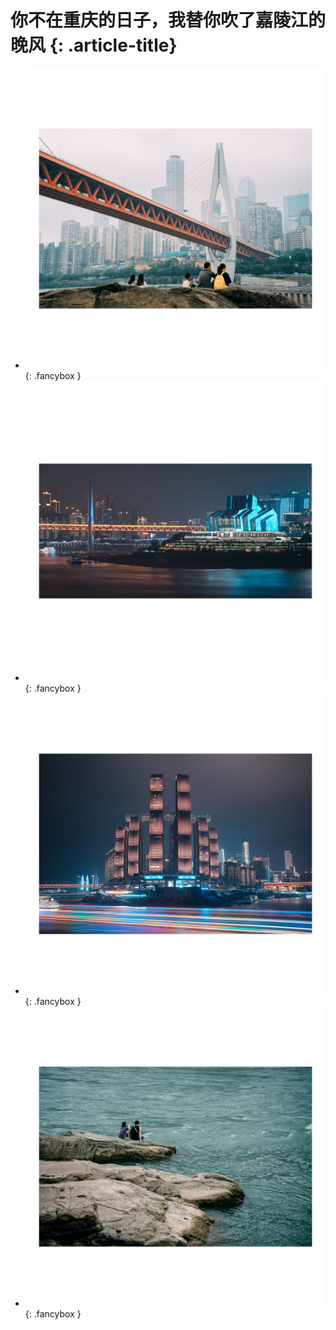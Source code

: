# 你不在重庆的日子，我替你吹了嘉陵江的晚风 {: .article-title}

<div class="grid cards" markdown>

- [![Image 3](b870ea07-1ac8-4ac1-862e-9e488f82371b.jpg)](b870ea07-1ac8-4ac1-862e-9e488f82371b.jpg){: .fancybox }
- [![Image 3](8ccea62d-7e9b-4a3c-a53d-2ce849429b8c.jpg)](8ccea62d-7e9b-4a3c-a53d-2ce849429b8c.jpg){: .fancybox }
- [![Image 3](12e3d104-4df8-49af-ab27-cceba4f019f5.jpg)](12e3d104-4df8-49af-ab27-cceba4f019f5.jpg){: .fancybox }
- [![Image 3](6d4a2ee3-2cad-45ae-91b7-088a8e506880.jpg)](6d4a2ee3-2cad-45ae-91b7-088a8e506880.jpg){: .fancybox }


</div>